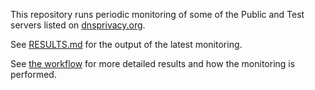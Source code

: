 This repository runs periodic monitoring of some of the Public and Test servers listed on [dnsprivacy.org](https://dnsprivacy.org).

See [RESULTS.md](https://github.com/dnsprivacy/dnsprivacy-monitoring/blob/main/RESULTS.md) for the output of the latest monitoring.

See [the workflow](https://github.com/dnsprivacy/dnsprivacy-monitoring/actions/workflows/dnsprivacy-monitoring.yml) for more detailed results and how the monitoring is performed.

